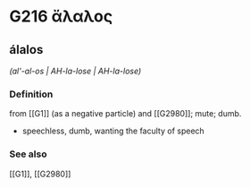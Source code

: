 # G216 ἄλαλος

## álalos

_(al'-al-os | AH-la-lose | AH-la-lose)_

### Definition

from [[G1]] (as a negative particle) and [[G2980]]; mute; dumb.

- speechless, dumb, wanting the faculty of speech

### See also

[[G1]], [[G2980]]

